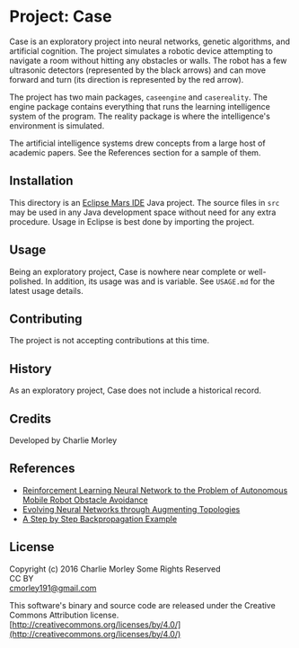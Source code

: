 # Project: Case

Case is an exploratory project into neural networks, genetic
algorithms, and artificial cognition. The project simulates
a robotic device attempting to navigate a room without 
hitting any obstacles or walls. The robot has a few 
ultrasonic detectors (represented by the black arrows) and 
can move forward and turn (its direction is represented by 
the red arrow).

The project has two 
main packages, `caseengine` and `casereality`. The engine
package contains everything that runs the learning intelligence
system of the program. The reality package is where the 
intelligence's environment is simulated.

The artificial intelligence systems drew concepts from a large
host of academic papers. See the References section for a 
sample of them.

## Installation

This directory is an 
[Eclipse Mars IDE](https://projects.eclipse.org/releases/mars) 
Java project. The source files in `src` may be used in any Java
development space without need for any extra procedure. Usage in
Eclipse is best done by importing the project.

## Usage

Being an exploratory project, Case is nowhere near complete or
well-polished. In addition, its usage was and is variable. See
`USAGE.md` for the latest usage details.

## Contributing

The project is not accepting contributions at this time.

## History

As an exploratory project, Case does not include a historical
record.

## Credits

Developed by Charlie Morley

## References

  * [Reinforcement Learning Neural Network to the Problem of Autonomous Mobile Robot Obstacle Avoidance](http://www.ice.ci.ritsumei.ac.jp/~ruck/CLASSES/INTELISYS/NN-Q.pdf)
  * [Evolving Neural Networks through Augmenting Topologies](http://nn.cs.utexas.edu/downloads/papers/stanley.ec02.pdf)
  * [A Step by Step Backpropagation Example](http://mattmazur.com/2015/03/17/a-step-by-step-backpropagation-example/)

## License

Copyright (c) 2016 Charlie Morley Some Rights Reserved  
CC BY  
cmorley191@gmail.com

This software's binary and source code are released under the 
Creative Commons Attribution license.  
[http://creativecommons.org/licenses/by/4.0/](http://creativecommons.org/licenses/by/4.0/)